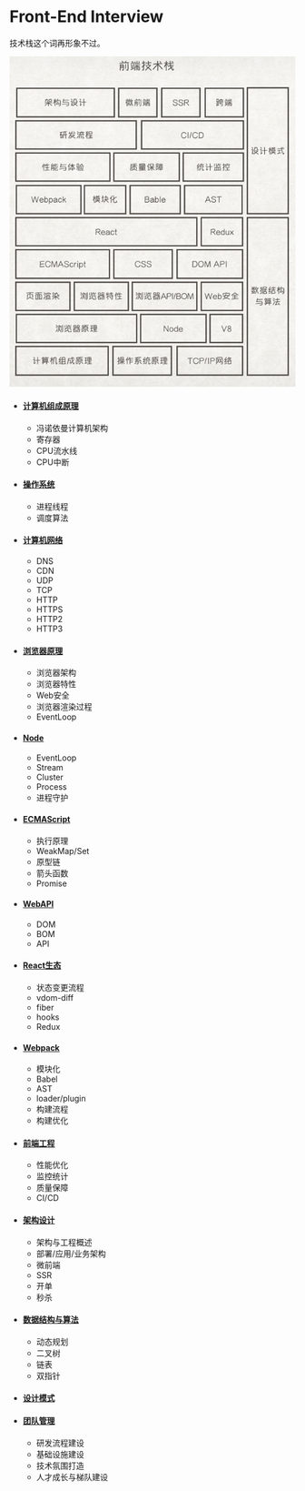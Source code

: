 # Front-End Interview

技术栈这个词再形象不过。

![技术栈](stack.png)

- #### [计算机组成原理](./计算机组成原理)
    - 冯诺依曼计算机架构
    - 寄存器
    - CPU流水线
    - CPU中断
- #### [操作系统](./操作系统)
    - 进程线程
    - 调度算法
- #### [计算机网络](./计算机网络)
    - DNS
    - CDN
    - UDP
    - TCP
    - HTTP
    - HTTPS
    - HTTP2
    - HTTP3
- #### [浏览器原理](./浏览器原理)
    - 浏览器架构
    - 浏览器特性
    - Web安全
    - 浏览器渲染过程
    - EventLoop
- #### [Node](./Node)
    - EventLoop
    - Stream
    - Cluster
    - Process
    - 进程守护
- #### [ECMAScript](./ECMAScript)
    - 执行原理
    - WeakMap/Set
    - 原型链
    - 箭头函数
    - Promise
- #### [WebAPI](./WebAPI)
    - DOM
    - BOM
    - API
- #### [React生态](./React生态)
    - 状态变更流程
    - vdom-diff
    - fiber
    - hooks
    - Redux
- #### [Webpack](./Webpack)
    - 模块化
    - Babel
    - AST
    - loader/plugin
    - 构建流程
    - 构建优化
- #### [前端工程](./前端工程)
    - 性能优化
    - 监控统计
    - 质量保障
    - CI/CD
- #### [架构设计](./架构设计)
    - 架构与工程概述
    - 部署/应用/业务架构
    - 微前端
    - SSR
    - 开单
    - 秒杀
- #### [数据结构与算法](./数据结构与算法)
    - 动态规划
    - 二叉树
    - 链表
    - 双指针
- #### [设计模式](./设计模式)
- #### [团队管理](./团队管理)
    - 研发流程建设
    - 基础设施建设
    - 技术氛围打造
    - 人才成长与梯队建设

